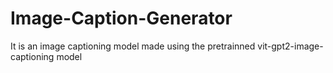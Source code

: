 # Image-Caption-Generator
It is an image captioning model made using the pretrainned vit-gpt2-image-captioning model
